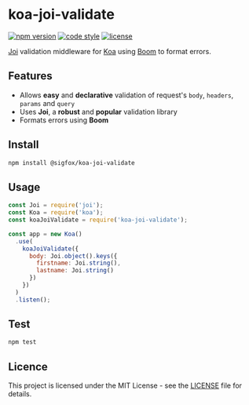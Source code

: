 # koa-joi-validate

[![npm version](https://img.shields.io/npm/v/@sigfox/koa-joi-validate.svg?style=flat)](https://www.npmjs.com/package/@sigfox/koa-joi-validate)
[![code style](https://img.shields.io/badge/code_style-prettier-ff69b4.svg)](https://prettier.io)
[![license](https://img.shields.io/badge/license-MIT-blue.svg)](https://gitlab.partners.sigfox.com/sigfox/flive-app/blob/master/LICENSE)

[Joi](https://github.com/hapijs/joi) validation middleware for [Koa](https://koajs.com) using [Boom](https://github.com/hapijs/boom) to format errors.

## Features

- Allows **easy** and **declarative** validation of request's `body`, `headers`, `params` and `query`
- Uses **Joi**, a **robust** and **popular** validation library
- Formats errors using **Boom**

## Install

```bash
npm install @sigfox/koa-joi-validate
```

## Usage

```javascript
const Joi = require('joi');
const Koa = require('koa');
const koaJoiValidate = require('koa-joi-validate');

const app = new Koa()
  .use(
    koaJoiValidate({
      body: Joi.object().keys({
        firstname: Joi.string(),
        lastname: Joi.string()
      })
    })
  )
  .listen();
```

## Test

```bash
npm test
```

## Licence

This project is licensed under the MIT License - see the [LICENSE](https://gitlab.partners.sigfox.com/sigfox/flive-app/blob/master/LICENSE) file for details.
